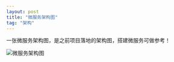 ```yaml
---
layout: post
title: "微服务架构图"
tag: "架构"
---
```

一张微服务架构图，是之前项目落地的架构图，搭建微服务可做参考！

![微服务架构图](/assets/imgs/mmicro-architecture-diagram.jpg)